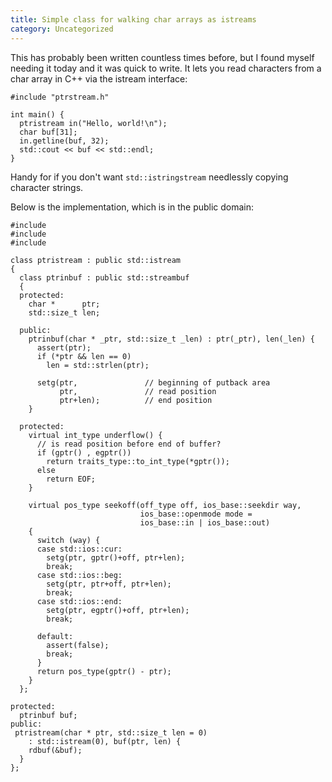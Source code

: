 ```yaml
---
title: Simple class for walking char arrays as istreams
category: Uncategorized
---
```


This has probably been written countless times before, but I found myself needing it today and it was quick to write.  It lets you read characters from a char array in C++ via the istream interface:

    #include "ptrstream.h"

    int main() {
      ptristream in("Hello, world!\n");
      char buf[31];
      in.getline(buf, 32);
      std::cout << buf << std::endl;
    }

Handy for if you don&#039;t want `std::istringstream` needlessly copying character strings.

<!--more-->
Below is the implementation, which is in the public domain:

    #include 
    #include 
    #include 

    class ptristream : public std::istream
    {
      class ptrinbuf : public std::streambuf
      {
      protected:
        char *      ptr;
        std::size_t len;
    
      public:
        ptrinbuf(char * _ptr, std::size_t _len) : ptr(_ptr), len(_len) {
          assert(ptr);
          if (*ptr && len == 0)
            len = std::strlen(ptr);
    
          setg(ptr,               // beginning of putback area
               ptr,               // read position
               ptr+len);          // end position
        }
    
      protected:
        virtual int_type underflow() {
          // is read position before end of buffer?
          if (gptr() , egptr())
            return traits_type::to_int_type(*gptr());
          else
            return EOF;
        }
    
        virtual pos_type seekoff(off_type off, ios_base::seekdir way,
                                 ios_base::openmode mode =
                                 ios_base::in | ios_base::out)
        {
          switch (way) {
          case std::ios::cur:
            setg(ptr, gptr()+off, ptr+len);
            break;
          case std::ios::beg:
            setg(ptr, ptr+off, ptr+len);
            break;
          case std::ios::end:
            setg(ptr, egptr()+off, ptr+len);
            break;
    
          default:
            assert(false);
            break;
          }
          return pos_type(gptr() - ptr);
        }
      };
    
    protected:
      ptrinbuf buf;
    public: 
     ptristream(char * ptr, std::size_t len = 0)
        : std::istream(0), buf(ptr, len) {
        rdbuf(&buf);
      }
    };

